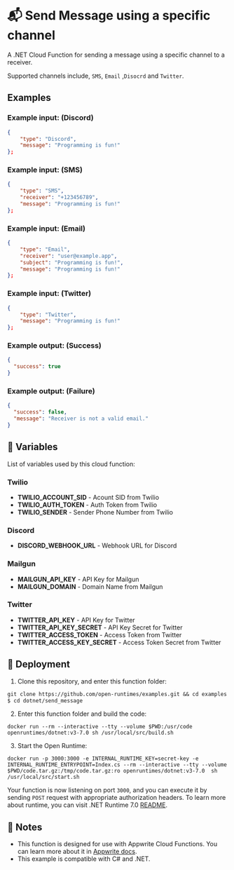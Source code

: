 # 📬 Send Message using a specific channel

A .NET Cloud Function for sending a message using a specific channel to a receiver.

Supported channels include, `SMS`, `Email` ,`Disocrd` and `Twitter`.

## Examples

### Example input: (Discord)

```json
{
    "type": "Discord",
    "message": "Programming is fun!"
};
```

### Example input: (SMS)

```json
{
    "type": "SMS",
    "receiver": "+123456789",
    "message": "Programming is fun!"
};
```

### Example input: (Email)

```json
{
    "type": "Email",
    "receiver": "user@example.app",
    "subject": "Programming is fun!",
    "message": "Programming is fun!"
};
```

### Example input: (Twitter)

```json
{
    "type": "Twitter",
    "message": "Programming is fun!"
};
```

### Example output: (Success)

```json
{
  "success": true
}
```

### Example output: (Failure)

```json
{
  "success": false,
  "message": "Receiver is not a valid email."
}
```

## 📝 Variables

List of variables used by this cloud function:

### Twilio

- **TWILIO_ACCOUNT_SID** - Acount SID from Twilio
- **TWILIO_AUTH_TOKEN** - Auth Token from Twilio
- **TWILIO_SENDER** - Sender Phone Number from Twilio

### Discord

- **DISCORD_WEBHOOK_URL** - Webhook URL for Discord

### Mailgun

- **MAILGUN_API_KEY** - API Key for Mailgun
- **MAILGUN_DOMAIN** - Domain Name from Mailgun

### Twitter

- **TWITTER_API_KEY** - API Key for Twitter
- **TWITTER_API_KEY_SECRET** - API Key Secret for Twitter
- **TWITTER_ACCESS_TOKEN** - Access Token from Twitter
- **TWITTER_ACCESS_KEY_SECRET** - Access Token Secret from Twitter

## 🚀 Deployment

<!-- To do:
1. Update the deployment section  -->

1. Clone this repository, and enter this function folder:

```markdown
git clone https://github.com/open-runtimes/examples.git && cd examples
$ cd dotnet/send_message
```

2. Enter this function folder and build the code:

```
docker run --rm --interactive --tty --volume $PWD:/usr/code openruntimes/dotnet:v3-7.0 sh /usr/local/src/build.sh
```

3. Start the Open Runtime:

```
docker run -p 3000:3000 -e INTERNAL_RUNTIME_KEY=secret-key -e INTERNAL_RUNTIME_ENTRYPOINT=Index.cs --rm --interactive --tty --volume $PWD/code.tar.gz:/tmp/code.tar.gz:ro openruntimes/dotnet:v3-7.0  sh /usr/local/src/start.sh
```

Your function is now listening on port `3000`, and you can execute it by sending `POST` request with appropriate authorization headers. To learn more about runtime, you can visit .NET Runtime 7.0 [README](https://github.com/open-runtimes/open-runtimes/blob/main/runtimes/dotnet-7.0/README.md).

## 📝 Notes

- This function is designed for use with Appwrite Cloud Functions. You can learn more about it in [Appwrite docs](https://appwrite.io/docs/functions).
- This example is compatible with C# and .NET.
